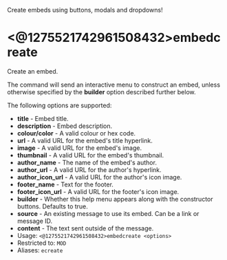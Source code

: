 Create embeds using buttons, modals and dropdowns!

# <@1275521742961508432>embedcreate
Create an embed.<br/>

The command will send an interactive menu to construct an embed, unless otherwise specified by the **builder** option described further below.<br/>

The following options are supported:<br/>
- **title** - Embed title.<br/>
- **description** - Embed description.<br/>
- **colour/color** - A valid colour or hex code.<br/>
- **url** - A valid URL for the embed's title hyperlink.<br/>
- **image** - A valid URL for the embed's image.<br/>
- **thumbnail** - A valid URL for the embed's thumbnail.<br/>
- **author_name** - The name of the embed's author.<br/>
- **author_url** - A valid URL for the author's hyperlink. <br/>
- **author_icon_url** - A valid URL for the author's icon image.<br/>
- **footer_name** - Text for the footer.<br/>
- **footer_icon_url** - A valid URL for the footer's icon image.<br/>
- **builder** - Whether this help menu appears along with the constructor buttons. Defaults to true.<br/>
- **source** - An existing message to use its embed. Can be a link or message ID.<br/>
- **content** - The text sent outside of the message.<br/>
 - Usage: `<@1275521742961508432>embedcreate <options>`
 - Restricted to: `MOD`
 - Aliases: `ecreate`
